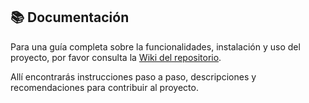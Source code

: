 ## 📚 Documentación

Para una guía completa sobre la funcionalidades, instalación y uso del proyecto, por favor consulta la [Wiki del repositorio](../../wiki).

Allí encontrarás instrucciones paso a paso, descripciones y recomendaciones para contribuir al proyecto.

